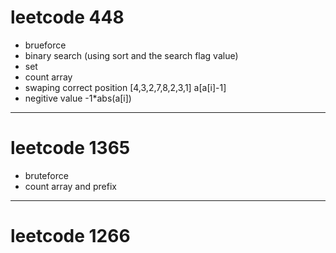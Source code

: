 # leetcode 448

- brueforce
- binary search (using sort and the search flag value)
- set
- count array
- swaping correct position [4,3,2,7,8,2,3,1] a[a[i]-1]
- negitive value -1*abs(a[i])
---
# leetcode 1365
- bruteforce
- count array and prefix
---
# leetcode 1266